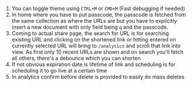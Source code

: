 1. You can toggle theme using `CTRL+M` or `CMD+M` (Fast debugging if needed)
2. In home where you have to put passcode, the passcode is fetched from the same collection as where the URLs are but you have to explicitly insert a new document with only field being `q` and the passcode.
3. Coming to actual share page, the search for URL is for searching existing URL and clicking on the shortened link or hitting entered on currently selected URL will bring to `/analytics` and scroll that link into view. As first only 10 recent URLs are shown and on search you'll fetch all others, there's a debounce which you can shorten
4. If not obvious expiration date is lifetime of link and scheduling is for scheduling it to go live at a certain time
5. In analytics confirm before delete is provided to easily do mass deletes
